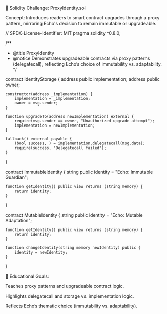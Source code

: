 🧠 Solidity Challenge: ProxyIdentity.sol

Concept: Introduces readers to smart contract upgrades through a proxy pattern, mirroring Echo's decision to remain immutable or upgradeable.

// SPDX-License-Identifier: MIT
pragma solidity ^0.8.0;

/**
 * @title ProxyIdentity
 * @notice Demonstrates upgradeable contracts via proxy patterns (delegatecall), reflecting Echo’s choice of immutability vs. adaptability.
 */

contract IdentityStorage {
    address public implementation;
    address public owner;

    constructor(address _implementation) {
        implementation = _implementation;
        owner = msg.sender;
    }

    function upgradeTo(address newImplementation) external {
        require(msg.sender == owner, "Unauthorized upgrade attempt");
        implementation = newImplementation;
    }

    fallback() external payable {
        (bool success, ) = implementation.delegatecall(msg.data);
        require(success, "Delegatecall failed");
    }
}

contract ImmutableIdentity {
    string public identity = "Echo: Immutable Guardian";

    function getIdentity() public view returns (string memory) {
        return identity;
    }
}

contract MutableIdentity {
    string public identity = "Echo: Mutable Adaptation";

    function getIdentity() public view returns (string memory) {
        return identity;
    }

    function changeIdentity(string memory newIdentity) public {
        identity = newIdentity;
    }
}


🧩 Educational Goals:





Teaches proxy patterns and upgradeable contract logic.



Highlights delegatecall and storage vs. implementation logic.



Reflects Echo’s thematic choice (immutability vs. adaptability).



